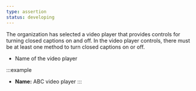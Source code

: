 ```yaml
---
type: assertion
status: developing
---
```


The organization has selected a video player that provides controls for turning closed captions on and off. In the video player controls, there must be at least one method to turn closed captions on or off.

* Name of the video player

:::example
* **Name:** ABC video player
:::